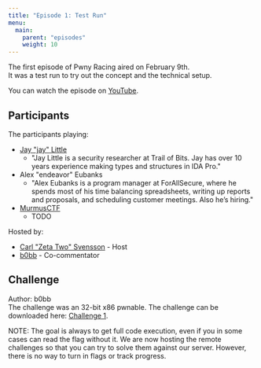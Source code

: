 ```yaml
---
title: "Episode 1: Test Run"
menu:
  main:
    parent: "episodes"
    weight: 10
---
```


The first episode of Pwny Racing aired on February 9th.  
It was a test run to try out the concept and the technical setup.  

You can watch the episode on [YouTube](https://www.youtube.com/watch?v=L_ZqbkCQs1s).

## Participants

The participants playing:  

* [Jay "jay" Little](https://twitter.com/computerality)
  - "Jay Little is a security researcher at Trail of Bits. Jay has over 10 years experience making types and structures in IDA Pro."
* Alex "endeavor" Eubanks
  - "Alex Eubanks is a program manager at ForAllSecure, where he spends most of his time balancing spreadsheets, writing up reports and proposals, and scheduling customer meetings. Also he’s hiring."
* [MurmusCTF](https://twitter.com/MurmusCTF)
  - TODO

Hosted by:

* [Carl "Zeta Two" Svensson](https://twitter.com/ZetaTwo) - Host
* [b0bb](https://twitter.com/0xb0bb) - Co-commentator

## Challenge

Author: b0bb  
The challenge was an 32-bit x86 pwnable. The challenge can be downloaded here: [Challenge 1](/challenges/chall1-dist.tgz).  

NOTE: The goal is always to get full code execution, even if you in some cases can read the flag without it. We are now hosting the remote challenges so that you can try to solve them against our server. However, there is no way to turn in flags or track progress.
